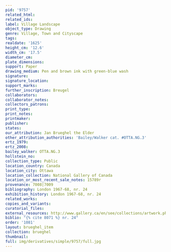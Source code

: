 ```yaml
---
pid: '9757'
related_html: 
related_ids: 
label: Village Landscape
object_type: Drawing
genre: Village, Town and Cityscape
tags: 
realdate: '1625'
height_cm: '12.6'
width_cm: '17.5'
diameter_cm: 
plate_dimensions: 
support: Paper
drawing_medium: Pen and brown ink with green-blue wash
signature: 
signature_location: 
support_marks: 
further_inscription: Breugel
collaborators: 
collaborator_notes: 
collectors_patrons: 
print_type: 
print_notes: 
printmaker: 
publisher: 
states: 
our_attribution: Jan Brueghel the Elder
other_attribution_authorities: 'Bailey/Walker cat. #OTTA.NG.3'
ertz_1979: 
ertz_2008: 
bailey_walker: OTTA.NG.3
hollstein_no: 
collection_type: Public
location_country: Canada
location_city: Ottawa
location_collection: National Gallery of Canada
location_or_most_recent_sale_notes: 15789r
provenance: 7008|7009
bibliography: London 1967-68, nr. 24
exhibition_history: London 1967-68, nr. 24
related_works: 
copies_and_variants: 
curatorial_files: 
external_resources: http://www.gallery.ca/en/see/collections/artwork.php?mkey=7806
biblio: "{% cite 8071 %} nr. 24"
order: '1081'
layout: brueghel_item
collection: brueghel
thumbnail: 
full: img/derivatives/simple/9757/full.jpg
---
```

